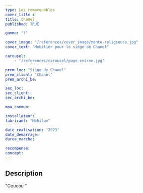 ```yaml
---
type: Les remarquables
cover_title :
title: Chanel
published: TRUE

gamme: "?"

cover_image: "/references/cover_image/mante-religieuse.jpg"
cover_text: "Mobilier pour le siège de Chanel"

carousel:
    - "/references/carousel/page-entree.jpg"

prem_loc: "Siège de Chanel"
prem_client: "Chanel"
prem_archi_be:

sec_loc:
sec_client:
sec_archi_be:

moa_commun:

installateur:
fabricant: "Mobilum"

date_realisation: "2023"
date_demarrage:
duree_marche:

recompense:
concept:
---
```


## Description

"Coucou "
